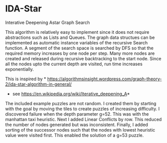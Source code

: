 # IDA-Star
Interative Deepening Astar Graph Search

This algorithm is relatively easy to implement since it does not require abstractions such as Lists and Queues. The graph data structues can be implemented as automatic instance variables of the recursive Search function. A segment of the search space is searched by DFS so that the required memory increases by one node per step. Many more nodes are created and released during recursive backtracking to the start node. Since all the nodes upto the current depth are visited, run time increases exponentially.

This is inspired by  *  https://algorithmsinsight.wordpress.com/graph-theory-2/ida-star-algorithm-in-general/
 * see https://en.wikipedia.org/wiki/Iterative_deepening_A*

The included example puzzles are not random. I created them by starting with the goal by moving the tiles to create puzzles of increasing difficulty.  I discovered failure when the depth parameter g=52. This was with the manhattan taxi heuristic.  Next I added Linear Conflicts by row. This reduced the number of nodes generated but was inconsistent. Finally, I added sorting of the successor nodes such that the nodes with lowest heuristic value were visited first. This enabled the solution of a g=53 puzzle.

